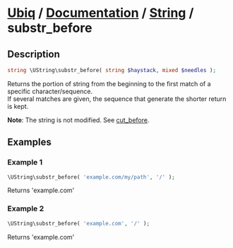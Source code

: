 [Ubiq](https://github.com/Pixel418/Ubiq#readme) / [Documentation](../index.md#readme) / [String](../index.md#string) / substr_before
======


Description
-------- 

```php
string \UString\substr_before( string $haystack, mixed $needles );
```

Returns the portion of string from the beginning to the first match of a specific character/sequence. <br>
If several matches are given, the sequence that generate the shorter return is kept.

**Note**: The string is not modified. See [cut_before](./cut_before.md#readme).



Examples
--------

### Example 1

```php
\UString\substr_before( 'example.com/my/path', '/' );
```
Returns 'example.com'

### Example 2

```php
\UString\substr_before( 'example.com', '/' );
```
Returns 'example.com'
